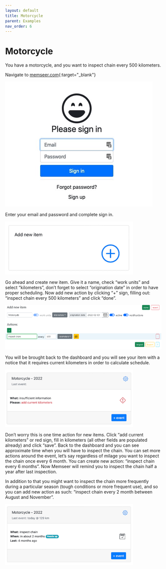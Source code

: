```yaml
---
layout: default 
title: Motorcycle
parent: Examples
nav_order: 6
---
```


# Motorcycle

You have a motorcycle, and you want to inspect chain every 500 kilometers.

Navigate to [memseer.com](memseer.com){:target="_blank"}

![](../../assets/images/sign_up/signin.jpg)

Enter your email and password and complete sign in. 

![](../../assets/images/examples/motorcycle/add_new_item.png)

Go ahead and create new item. Give it a name, check “work units” and select
“kilometers”, don’t forget to select “origination date” in order to have proper scheduling. Now add new action by clicking “+” sign, filling out: “inspect chain
every 500 kilometers” and click “done”.

![](../../assets/images/examples/motorcycle/new_item.png)

You will be brought back to the dashboard and you will see your item with a notice that it requires current kilometers
in order to calculate schedule.

![](../../assets/images/examples/motorcycle/insufficient_info.png)

Don’t worry this is one time action for new items. Click “add current kilometers” or red sign, fill in kilometers (all other
fields are populated already) and click “save”. Back to the dashboard and you can see approximate time when you will have to inspect the chain. You can set more
actions around the event, let’s say regardless of milage you want to inspect the chain once every 6 month. You can create new action: “inspect chain every 6
months”. Now Memseer will remind you to inspect the chain half a year after last inspection.

In addition to that you might want to inspect the chain more frequently during a particular season (tough conditions or more frequent use), and so you can add
new action as such: “inspect chain every 2 month between August and November”.

![](../../assets/images/examples/motorcycle/dashboard.png)

